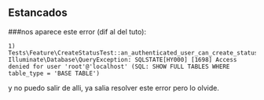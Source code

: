 ## Estancados

###nos aparece este error (dif al del tuto):

    1) Tests\Feature\CreateStatusTest::an_authenticated_user_can_create_statuses
    Illuminate\Database\QueryException: SQLSTATE[HY000] [1698] Access denied for user 'root'@'localhost' (SQL: SHOW FULL TABLES WHERE table_type = 'BASE TABLE')
    
y no puedo salir de alli, ya salia resolver este error pero lo olvide.
